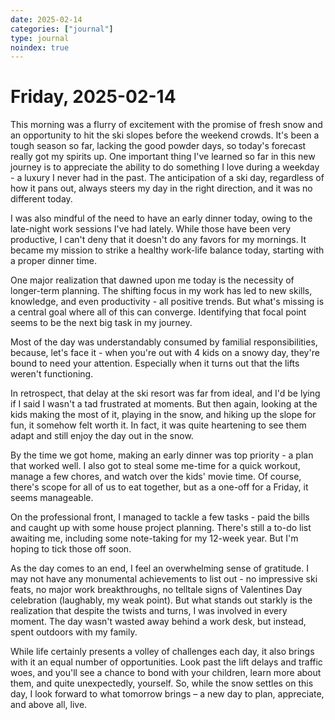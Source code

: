 ```yaml
---
date: 2025-02-14
categories: ["journal"]
type: journal
noindex: true
---
```


# Friday, 2025-02-14

This morning was a flurry of excitement with the promise of fresh snow and an opportunity to hit the ski slopes before the weekend crowds. It's been a tough season so far, lacking the good powder days, so today's forecast really got my spirits up. One important thing I've learned so far in this new journey is to appreciate the ability to do something I love during a weekday - a luxury I never had in the past. The anticipation of a ski day, regardless of how it pans out, always steers my day in the right direction, and it was no different today. 

I was also mindful of the need to have an early dinner today, owing to the late-night work sessions I've had lately. While those have been very productive, I can't deny that it doesn't do any favors for my mornings. It became my mission to strike a healthy work-life balance today, starting with a proper dinner time. 

One major realization that dawned upon me today is the necessity of longer-term planning. The shifting focus in my work has led to new skills, knowledge, and even productivity - all positive trends. But what's missing is a central goal where all of this can converge. Identifying that focal point seems to be the next big task in my journey.

Most of the day was understandably consumed by familial responsibilities, because, let's face it - when you're out with 4 kids on a snowy day, they're bound to need your attention. Especially when it turns out that the lifts weren't functioning. 

In retrospect, that delay at the ski resort was far from ideal, and I'd be lying if I said I wasn't a tad frustrated at moments. But then again, looking at the kids making the most of it, playing in the snow, and hiking up the slope for fun, it somehow felt worth it. In fact, it was quite heartening to see them adapt and still enjoy the day out in the snow.

By the time we got home, making an early dinner was top priority - a plan that worked well. I also got to steal some me-time for a quick workout, manage a few chores, and watch over the kids' movie time. Of course, there's scope for all of us to eat together, but as a one-off for a Friday, it seems manageable.

On the professional front, I managed to tackle a few tasks - paid the bills and caught up with some house project planning. There's still a to-do list awaiting me, including some note-taking for my 12-week year. But I'm hoping to tick those off soon.

As the day comes to an end, I feel an overwhelming sense of gratitude. I may not have any monumental achievements to list out - no impressive ski feats, no major work breakthroughs, no telltale signs of Valentines Day celebration (laughably, my weak point). But what stands out starkly is the realization that despite the twists and turns, I was involved in every moment. The day wasn't wasted away behind a work desk, but instead, spent outdoors with my family.

While life certainly presents a volley of challenges each day, it also brings with it an equal number of opportunities. Look past the lift delays and traffic woes, and you'll see a chance to bond with your children, learn more about them, and quite unexpectedly, yourself. So, while the snow settles on this day, I look forward to what tomorrow brings – a new day to plan, appreciate, and above all, live.